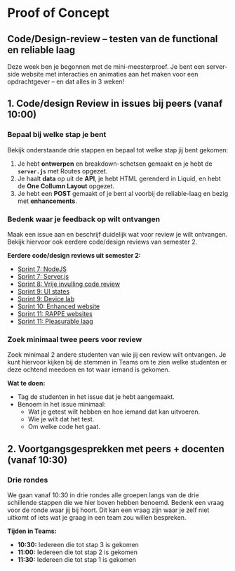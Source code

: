 # Proof of Concept

## Code/Design-review – testen van de functional en reliable laag
Deze week ben je begonnen met de mini-meesterproef. Je bent een server-side website met interacties en animaties aan het maken voor een opdrachtgever – en dat alles in 3 weken!

## 1. Code/design Review in issues bij peers (vanaf 10:00)

### Bepaal bij welke stap je bent

Bekijk onderstaande drie stappen en bepaal tot welke stap jij bent gekomen:

1. Je hebt **ontwerpen** en breakdown-schetsen gemaakt en je hebt de **`server.js`** met Routes opgezet.
2. Je haalt **data** op uit de **API**, je hebt HTML gerenderd in Liquid, en hebt de **One Collumn Layout** opgezet.
3. Je hebt een **POST** gemaakt of je bent al voorbij de reliable-laag en bezig met **enhancements**.

### Bedenk waar je feedback op wilt ontvangen

Maak een issue aan en beschrijf duidelijk wat voor review je wilt ontvangen. Bekijk hiervoor ook eerdere code/design reviews van semester 2.

**Eerdere code/design reviews uit semester 2:**
- [Sprint 7: NodeJS](https://github.com/fdnd-task/connect-your-tribe-profile-card/blob/main/docs/code-design-review-nodejs.md)
- [Sprint 7: Server.js](https://github.com/fdnd-task/connect-your-tribe-squad-page/blob/main/docs/code-design-review-design-squadpage.md)
- [Sprint 8: Vrije invulling code review](https://github.com/fdnd-task/server-side-rendering-server-side-website/blob/main/docs/code-design-review.md)
- [Sprint 9: UI states](https://github.com/fdnd-task/the-web-is-for-everyone-interactive-functionality/blob/main/docs/code-design-review-ui-states.md)
- [Sprint 9: Device lab](https://github.com/fdnd-task/the-web-is-for-everyone-interactive-functionality/blob/main/docs/code-design-review-device-lab.md)
- [Sprint 10: Enhanced website](https://github.com/fdnd-task/user-experience-enhanced-website/blob/main/docs/code-design-review.md)
- [Sprint 11: RAPPE websites](https://github.com/fdnd-task/pleasurable-ui/blob/main/docs/code-design-review-week-1.md)
- [Sprint 11: Pleasurable laag](https://github.com/fdnd-task/pleasurable-ui/blob/main/docs/code-design-review-week-2.md)

### Zoek minimaal twee peers voor review

Zoek minimaal 2 andere studenten van wie jij een review wilt ontvangen. Je kunt hiervoor kijken bij de stemmen in Teams om te zien welke studenten er deze ochtend meedoen en tot waar iemand is gekomen.

**Wat te doen:**
- Tag de studenten in het issue dat je hebt aangemaakt.
- Benoem in het issue minimaal:
  - Wat je getest wilt hebben en hoe iemand dat kan uitvoeren.
  - Wie je wilt dat het test.
  - Om welke code het gaat.


## 2. Voortgangsgesprekken met peers + docenten (vanaf 10:30)

### Drie rondes

We gaan vanaf 10:30 in drie rondes alle groepen langs van de drie schillende stappen die we hier boven hebben benoemd. Bedenk een vraag voor de ronde waar jij bij hoort. Dit kan een vraag zijn waar je zelf niet uitkomt of iets wat je graag in een team zou willen bespreken.

**Tijden in Teams:**
- **10:30:** Iedereen die tot stap 3 is gekomen  
- **11:00:** Iedereen die tot stap 2 is gekomen  
- **11:30:** Iedereen die tot stap 1 is gekomen  
